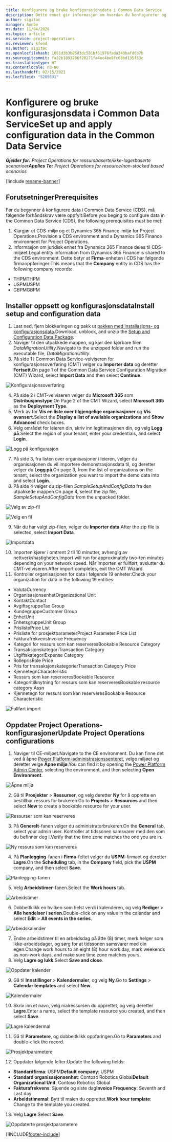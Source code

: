 ```yaml
---
title: Konfigurere og bruke konfigurasjonsdata i Common Data Service
description: Dette emnet gir informasjon om hvordan du konfigurerer og bruker konfigurasjonsdata i Project Operations.
author: sigitac
manager: Annbe
ms.date: 11/04/2020
ms.topic: article
ms.service: project-operations
ms.reviewer: kfend
ms.author: sigitac
ms.openlocfilehash: 1651d3b3b85d3dc581bf61976fada249bafd6b7b
ms.sourcegitcommit: fa32b1893286f20271fa4ec4be8fc68bd135f53c
ms.translationtype: HT
ms.contentlocale: nb-NO
ms.lasthandoff: 02/15/2021
ms.locfileid: "5289831"
---
```

# <a name="set-up-and-apply-configuration-data-in-the-common-data-service"></a><span data-ttu-id="7f76a-103">Konfigurere og bruke konfigurasjonsdata i Common Data Service</span><span class="sxs-lookup"><span data-stu-id="7f76a-103">Set up and apply configuration data in the Common Data Service</span></span> 

<span data-ttu-id="7f76a-104">_**Gjelder for:** Project Operations for ressursbaserte/ikke-lagerbaserte scenarioer_</span><span class="sxs-lookup"><span data-stu-id="7f76a-104">_**Applies To:** Project Operations for resource/non-stocked based scenarios_</span></span>

[!include [rename-banner](~/includes/cc-data-platform-banner.md)]

## <a name="prerequisites"></a><span data-ttu-id="7f76a-105">Forutsetninger</span><span class="sxs-lookup"><span data-stu-id="7f76a-105">Prerequisites</span></span>

<span data-ttu-id="7f76a-106">Før du begynner å konfigurere data i Common Data Service (CDS), må følgende forhåndskrav være oppfylt:</span><span class="sxs-lookup"><span data-stu-id="7f76a-106">Before you beging to configure data in the Common Data Service (CDS), the following prerequisites must be met:</span></span>

1.  <span data-ttu-id="7f76a-107">Klargjør et CDS-miljø og et Dynamics 365 Finance-miljø for Project Operations.</span><span class="sxs-lookup"><span data-stu-id="7f76a-107">Provision a CDS environment and a Dynamics 365 Finance environment for Project Operations.</span></span>
2.  <span data-ttu-id="7f76a-108">Informasjon om juridisk enhet fra Dynamics 365 Finance deles til CDS-miljøet.</span><span class="sxs-lookup"><span data-stu-id="7f76a-108">Legal entity information from Dynamics 365 Finance is shared to the CDS environment.</span></span> <span data-ttu-id="7f76a-109">Dette betyr at **Firma**-enheten i CDS har følgende firmaoppføringer:</span><span class="sxs-lookup"><span data-stu-id="7f76a-109">This means that the **Company** entity in CDS has the following company records:</span></span>
  - <span data-ttu-id="7f76a-110">THPM</span><span class="sxs-lookup"><span data-stu-id="7f76a-110">THPM</span></span>
  - <span data-ttu-id="7f76a-111">USPM</span><span class="sxs-lookup"><span data-stu-id="7f76a-111">USPM</span></span>
  - <span data-ttu-id="7f76a-112">GBPM</span><span class="sxs-lookup"><span data-stu-id="7f76a-112">GBPM</span></span>

## <a name="install-setup-and-configuration-data"></a><span data-ttu-id="7f76a-113">Installer oppsett og konfigurasjonsdata</span><span class="sxs-lookup"><span data-stu-id="7f76a-113">Install setup and configuration data</span></span>

1. <span data-ttu-id="7f76a-114">Last ned, fjern blokkeringen og pakk ut [pakken med installasjons- og konfigurasjonsdata](https://download.microsoft.com/download/1/3/4/1349369c-6209-42b7-b3b4-5be0e67cacd8/ProjOpsSampleSetupData-%20Integrated%20UR1.zip).</span><span class="sxs-lookup"><span data-stu-id="7f76a-114">Download, unblock, and unzip the [Setup and Configuration Data Package](https://download.microsoft.com/download/1/3/4/1349369c-6209-42b7-b3b4-5be0e67cacd8/ProjOpsSampleSetupData-%20Integrated%20UR1.zip).</span></span>
2. <span data-ttu-id="7f76a-115">Naviger til den utpakkede mappen, og kjør den kjørbare filen *DataMigrationUtility*.</span><span class="sxs-lookup"><span data-stu-id="7f76a-115">Navigate to the unzipped folder and run the executable file, *DataMigrationUtility*.</span></span>
3. <span data-ttu-id="7f76a-116">På side 1 i Common Data Service-veiviseren for konfigurasjonsoverføring (CMT) velger du **Importer data** og deretter **Fortsett**.</span><span class="sxs-lookup"><span data-stu-id="7f76a-116">On page 1 of the Common Data Service Configuration Migration (CMT) Wizard, select **Import Data** and then select **Continue**.</span></span>

![Konfigurasjonsoverføring](./media/1ConfigurationMigration.png)

4. <span data-ttu-id="7f76a-118">På side 2 i CMT-veiviseren velger du **Microsoft 365** som **Distribusjonstype**.</span><span class="sxs-lookup"><span data-stu-id="7f76a-118">On Page 2 of the CMT Wizard, select **Microsoft 365** as the **Deployment Type**.</span></span>
5. <span data-ttu-id="7f76a-119">Merk av for **Vis en liste over tilgjengelige organisasjoner** og **Vis avansert**.</span><span class="sxs-lookup"><span data-stu-id="7f76a-119">Select the **Display a list of available organizations** and **Show Advanced** check boxes.</span></span>
6. <span data-ttu-id="7f76a-120">Velg området for leieren din, skriv inn legitimasjonen din, og velg **Logg på**.</span><span class="sxs-lookup"><span data-stu-id="7f76a-120">Select the region of your tenant, enter your credentials, and select **Login**.</span></span>

![Logg på konfigurasjon](./media/2ConfigurationSignin.png)

7. <span data-ttu-id="7f76a-122">På side 3, fra listen over organisasjoner i leieren, velger du organisasjonen du vil importere demonstrasjonsdata til, og deretter velger du **Logg på**.</span><span class="sxs-lookup"><span data-stu-id="7f76a-122">On page 3, from the list of organizations on the tenant, select the organization you want to import the demo data into and select **Login**.</span></span>
8. <span data-ttu-id="7f76a-123">På side 4 velger du zip-filen *SampleSetupAndConfigData* fra den utpakkede mappen.</span><span class="sxs-lookup"><span data-stu-id="7f76a-123">On page 4, select the zip file, *SampleSetupAndConfigData* from the unpacked folder.</span></span>

![Valg av zip-fil](./media/3ZipFile.png)

![Velg en fil](./media/4SelectAFile.png)

9. <span data-ttu-id="7f76a-126">Når du har valgt zip-filen, velger du **Importer data**.</span><span class="sxs-lookup"><span data-stu-id="7f76a-126">After the zip file is selected, select **Import Data**.</span></span>

![Importdata](./media/5ImportData.png)

10. <span data-ttu-id="7f76a-128">Importen kjører i omtrent 2 til 10 minutter, avhengig av nettverkshastigheten.</span><span class="sxs-lookup"><span data-stu-id="7f76a-128">Import will run for approximately two-ten minutes depending on your network speed.</span></span> <span data-ttu-id="7f76a-129">Når importen er fullført, avslutter du CMT-veiviseren.</span><span class="sxs-lookup"><span data-stu-id="7f76a-129">After import completes, exit the CMT Wizard.</span></span> 
11. <span data-ttu-id="7f76a-130">Kontroller organisasjonen for data i følgende 19 enheter:</span><span class="sxs-lookup"><span data-stu-id="7f76a-130">Check your organization for data in the following 19 entities:</span></span>

  - <span data-ttu-id="7f76a-131">Valuta</span><span class="sxs-lookup"><span data-stu-id="7f76a-131">Currency</span></span>
  - <span data-ttu-id="7f76a-132">Organisasjonsenhet</span><span class="sxs-lookup"><span data-stu-id="7f76a-132">Organizational Unit</span></span>
  - <span data-ttu-id="7f76a-133">Kontakt</span><span class="sxs-lookup"><span data-stu-id="7f76a-133">Contact</span></span>
  - <span data-ttu-id="7f76a-134">Avgiftsgruppe</span><span class="sxs-lookup"><span data-stu-id="7f76a-134">Tax Group</span></span>
  - <span data-ttu-id="7f76a-135">Kundegruppe</span><span class="sxs-lookup"><span data-stu-id="7f76a-135">Customer Group</span></span>
  - <span data-ttu-id="7f76a-136">Enhet</span><span class="sxs-lookup"><span data-stu-id="7f76a-136">Unit</span></span>
  - <span data-ttu-id="7f76a-137">Enhetsgruppe</span><span class="sxs-lookup"><span data-stu-id="7f76a-137">Unit Group</span></span>
  - <span data-ttu-id="7f76a-138">Prisliste</span><span class="sxs-lookup"><span data-stu-id="7f76a-138">Price List</span></span>
  - <span data-ttu-id="7f76a-139">Prisliste for prosjektparameter</span><span class="sxs-lookup"><span data-stu-id="7f76a-139">Project Parameter Price List</span></span>
  - <span data-ttu-id="7f76a-140">Fakturafrekvens</span><span class="sxs-lookup"><span data-stu-id="7f76a-140">Invoice Frequency</span></span>
  - <span data-ttu-id="7f76a-141">Kategori for ressurs som kan reserveres</span><span class="sxs-lookup"><span data-stu-id="7f76a-141">Bookable Resource Category</span></span>
  - <span data-ttu-id="7f76a-142">Transaksjonskategori</span><span class="sxs-lookup"><span data-stu-id="7f76a-142">Transaction Category</span></span>
  - <span data-ttu-id="7f76a-143">Utgiftskategori</span><span class="sxs-lookup"><span data-stu-id="7f76a-143">Expense Category</span></span>
  - <span data-ttu-id="7f76a-144">Rollepris</span><span class="sxs-lookup"><span data-stu-id="7f76a-144">Role Price</span></span>
  - <span data-ttu-id="7f76a-145">Pris for transaksjonskategorier</span><span class="sxs-lookup"><span data-stu-id="7f76a-145">Transaction Category Price</span></span>
  - <span data-ttu-id="7f76a-146">Kjennetegn</span><span class="sxs-lookup"><span data-stu-id="7f76a-146">Characteristic</span></span>
  - <span data-ttu-id="7f76a-147">Ressurs som kan reserveres</span><span class="sxs-lookup"><span data-stu-id="7f76a-147">Bookable Resource</span></span>
  - <span data-ttu-id="7f76a-148">Kategoritilknytning for ressurs som kan reserveres</span><span class="sxs-lookup"><span data-stu-id="7f76a-148">Bookable resource category Assn</span></span>
  - <span data-ttu-id="7f76a-149">Kjennetegn for ressurs som kan reserveres</span><span class="sxs-lookup"><span data-stu-id="7f76a-149">Bookable Resource Characteristic</span></span>

![Fullført import](./media/6CompleteImport.png)

## <a name="update-project-operations-configurations"></a><span data-ttu-id="7f76a-151">Oppdater Project Operations-konfigurasjoner</span><span class="sxs-lookup"><span data-stu-id="7f76a-151">Update Project Operations configurations</span></span>

1. <span data-ttu-id="7f76a-152">Naviger til CE-miljøet.</span><span class="sxs-lookup"><span data-stu-id="7f76a-152">Navigate to the CE environment.</span></span> <span data-ttu-id="7f76a-153">Du kan finne det ved å åpne [Power Platform-administrasjonssenteret](https://admin.powerplatform.microsoft.com/environments), velge miljøet og deretter velge **Åpne miljø**.</span><span class="sxs-lookup"><span data-stu-id="7f76a-153">You can find it by opening the [Power Platform Admin Center](https://admin.powerplatform.microsoft.com/environments), selecting the environment, and then selecting **Open Environment**.</span></span> 

![Åpne miljø](./media/7OpenEnvironment.png)

2. <span data-ttu-id="7f76a-155">Gå til **Prosjekter** > **Ressurser**, og velg deretter **Ny** for å opprette en bestillbar ressurs for brukeren.</span><span class="sxs-lookup"><span data-stu-id="7f76a-155">Go to **Projects** > **Resources** and then select **New** to create a bookable resource for your user.</span></span>

![Ressurser som kan reserveres](./media/8BookableResources.png)

3. <span data-ttu-id="7f76a-157">På **Generelt**-fanen velger du administratorbrukeren.</span><span class="sxs-lookup"><span data-stu-id="7f76a-157">On the **General** tab, select your admin user.</span></span> <span data-ttu-id="7f76a-158">Kontroller at tidssonen samsvarer med den som du befinner deg i.</span><span class="sxs-lookup"><span data-stu-id="7f76a-158">Verify that the time zone matches the one you are in.</span></span> 

![Ny ressurs som kan reserveres](./media/9NewBookableResource.png)

4. <span data-ttu-id="7f76a-160">På **Planlegging**-fanen i **Firma**-feltet velger du **USPM**-firmaet og deretter **Lagre**.</span><span class="sxs-lookup"><span data-stu-id="7f76a-160">On the **Scheduling** tab, in the **Company** field, pick the **USPM** company, and then select **Save**.</span></span> 

![Planlegging-fanen](./media/10SchedulingTab.png)

5. <span data-ttu-id="7f76a-162">Velg **Arbeidstimer**-fanen.</span><span class="sxs-lookup"><span data-stu-id="7f76a-162">Select the **Work hours** tab.</span></span>  

![Arbeidstimer](./media/11WorkHours.png)

6. <span data-ttu-id="7f76a-164">Dobbeltklikk en hvilken som helst verdi i kalenderen, og velg **Rediger** > **Alle hendelser i serien**.</span><span class="sxs-lookup"><span data-stu-id="7f76a-164">Double-click on any value in the calendar and select **Edit** > **All events in the series**.</span></span> 

![Arbeidskalender](./media/12WorkCalendar.png)

7. <span data-ttu-id="7f76a-166">Endre arbeidstimer til en arbeidsdag på åtte (8) timer, merk helger som ikke-arbeidsdager, og sørg for at tidssonen samsvarer med din egen.</span><span class="sxs-lookup"><span data-stu-id="7f76a-166">Change work hours to an eight (8) hour work day, mark weekends as non-work days, and make sure time zone matches yours.</span></span> 
8. <span data-ttu-id="7f76a-167">Velg **Lagre og lukk**.</span><span class="sxs-lookup"><span data-stu-id="7f76a-167">Select **Save and close**.</span></span>

![Oppdater kalender](./media/13UpdateCalendar.png)

9. <span data-ttu-id="7f76a-169">Gå til **Innstillinger** > **Kalendermaler**, og velg **Ny**.</span><span class="sxs-lookup"><span data-stu-id="7f76a-169">Go to **Settings** > **Calendar templates** and select **New**.</span></span>
 
 ![Kalendermaler](./media/14CalendarTemplates.png)
 
 10. <span data-ttu-id="7f76a-171">Skriv inn et navn, velg malressursen du opprettet, og velg deretter **Lagre**.</span><span class="sxs-lookup"><span data-stu-id="7f76a-171">Enter a name, select the template resource you created, and then select **Save**.</span></span> 
 
 ![Lagre kalendermal](./media/15SaveCalendarTemplate.png)
 
 11. <span data-ttu-id="7f76a-173">Gå til **Parametere**, og dobbeltklikk oppføringen.</span><span class="sxs-lookup"><span data-stu-id="7f76a-173">Go to **Parameters** and double-click the record.</span></span> 
 
 ![Prosjektparametere](./media/16ProjectParameters.png)
 
12. <span data-ttu-id="7f76a-175">Oppdater følgende felter:</span><span class="sxs-lookup"><span data-stu-id="7f76a-175">Update the following fields:</span></span>

 - <span data-ttu-id="7f76a-176">**Standardfirma**: USPM</span><span class="sxs-lookup"><span data-stu-id="7f76a-176">**Default company**: USPM</span></span>
 - <span data-ttu-id="7f76a-177">**Standard organisasjonsenhet**: Contoso Robotics Global</span><span class="sxs-lookup"><span data-stu-id="7f76a-177">**Default Organizational Unit**: Contoso Robotics Global</span></span>
 - <span data-ttu-id="7f76a-178">**Fakturafrekvens**: Sjuende og siste dag</span><span class="sxs-lookup"><span data-stu-id="7f76a-178">**Invoice Frequency**: Seventh and Last day</span></span>
 - <span data-ttu-id="7f76a-179">**Arbeidstimemal**: Bytt til malen du opprettet.</span><span class="sxs-lookup"><span data-stu-id="7f76a-179">**Work hour template**: Change to the template you created.</span></span>

13. <span data-ttu-id="7f76a-180">Velg **Lagre**.</span><span class="sxs-lookup"><span data-stu-id="7f76a-180">Select **Save**.</span></span> 

![Oppdaterte prosjektparametere](./media/17UpdatedProjectParameters.png)


[!INCLUDE[footer-include](../includes/footer-banner.md)]